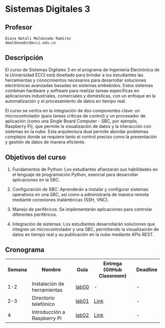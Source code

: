 # Sistemas Digitales 3

## Profesor
```
Diana Natali Maldonado Ramírez
dmaldonador@ecci.edu.co
```

## Descripción

El curso de Sistemas Digitales 3 en el programa de Ingeniería Electrónica de la Universidad ECCI está diseñado para brindar a los estudiantes las herramientas y conocimientos necesarios para desarrollar soluciones electrónicas avanzadas basadas en sistemas embebidos. Estos sistemas combinan hardware y software para realizar tareas específicas en aplicaciones industriales, comerciales y domésticas, con un enfoque en la automatización y el procesamiento de datos en tiempo real.

El curso se centra en la integración de dos componentes clave: un microcontrolador (para tareas críticas de control) y un procesador de aplicación (como una Single Board Computer - SBC, por ejemplo, Raspberry Pi), que permite la visualización de datos y la interacción con sistemas en la nube. Esta arquitectura dual permite abordar problemas complejos donde se requiere tanto el control preciso como la presentación y gestión de datos de manera eficiente.

## Objetivos del curso

1. Fundamentos de Python: Los estudiantes afianzarán sus habilidades en el lenguaje de programación Python, esencial para desarrollar aplicaciones en la SBC.

2. Configuración de SBC: Aprenderán a instalar y configurar sistemas operativos en una SBC, así como a administrarla de manera remota mediante conexiones inalámbricas (SSH, VNC).

3. Manejo de periféricos: Se implementarán aplicaciones para controlar diferentes periféricos.

4. Integración de sistemas: Los estudiantes desarrollarán soluciones que integren un microcontrolador y una SBC, permitiendo la visualización de datos en tiempo real y su publicación en la nube mediante APIs REST.

## Cronograma

<table>
  <tr>
    <th>Semana</th>
    <th>Nombre</th>
    <th>Guía</th>
    <th>Entrega (GitHub Classroom)</th>
    <th>Deadline</th>
  </tr>
  <tr>
    <td>1-2</td>
    <td>Instalación de herramientas</td>
    <td><a href="/labs/00_lab00/README.md">lab00</a></td>
    <td>-</td>
    <td>-</td>
  </tr>
  <tr>
    <td>2-3</td>
    <td>Directorio telefónico</td>
    <td><a href="/labs/01_lab01/README.md">lab01</a></td>
    <td><a href= "https://classroom.github.com/a/tJuprggg">Link</a></td>
    <td>-</td>
  </tr>
  <tr>
    <td>4</td>
    <td>Introducción a Raspberry Pi </td>
    <td><a href="/labs/02_lab02/README.md">lab02</a></td>
    <td><a href= "">Link</a></td>
    <td>-</td>
  </tr>
</table>